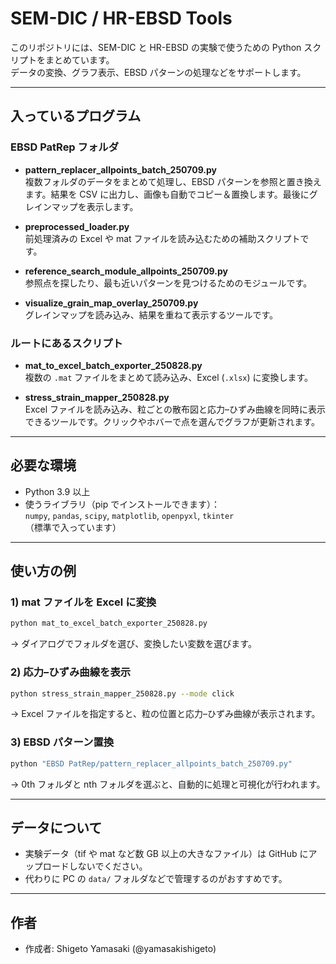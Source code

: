 # SEM-DIC / HR-EBSD Tools

このリポジトリには、SEM-DIC と HR-EBSD の実験で使うための Python スクリプトをまとめています。  
データの変換、グラフ表示、EBSD パターンの処理などをサポートします。

---

## 入っているプログラム

### EBSD PatRep フォルダ
- **pattern_replacer_allpoints_batch_250709.py**  
  複数フォルダのデータをまとめて処理し、EBSD パターンを参照と置き換えます。結果を CSV に出力し、画像も自動でコピー＆置換します。最後にグレインマップを表示します。  

- **preprocessed_loader.py**  
  前処理済みの Excel や mat ファイルを読み込むための補助スクリプトです。  

- **reference_search_module_allpoints_250709.py**  
  参照点を探したり、最も近いパターンを見つけるためのモジュールです。  

- **visualize_grain_map_overlay_250709.py**  
  グレインマップを読み込み、結果を重ねて表示するツールです。  

### ルートにあるスクリプト
- **mat_to_excel_batch_exporter_250828.py**  
  複数の `.mat` ファイルをまとめて読み込み、Excel (`.xlsx`) に変換します。  

- **stress_strain_mapper_250828.py**  
  Excel ファイルを読み込み、粒ごとの散布図と応力–ひずみ曲線を同時に表示できるツールです。クリックやホバーで点を選んでグラフが更新されます。  

---

## 必要な環境
- Python 3.9 以上  
- 使うライブラリ（pip でインストールできます）：  
  `numpy`, `pandas`, `scipy`, `matplotlib`, `openpyxl`, `tkinter`（標準で入っています）

---

## 使い方の例

### 1) mat ファイルを Excel に変換
```bash
python mat_to_excel_batch_exporter_250828.py
```
→ ダイアログでフォルダを選び、変換したい変数を選びます。

### 2) 応力–ひずみ曲線を表示
```bash
python stress_strain_mapper_250828.py --mode click
```
→ Excel ファイルを指定すると、粒の位置と応力–ひずみ曲線が表示されます。  

### 3) EBSD パターン置換
```bash
python "EBSD PatRep/pattern_replacer_allpoints_batch_250709.py"
```
→ 0th フォルダと nth フォルダを選ぶと、自動的に処理と可視化が行われます。  

---

## データについて
- 実験データ（tif や mat など数 GB 以上の大きなファイル）は GitHub にアップロードしないでください。  
- 代わりに PC の `data/` フォルダなどで管理するのがおすすめです。  

---

## 作者
- 作成者: Shigeto Yamasaki (@yamasakishigeto)  
